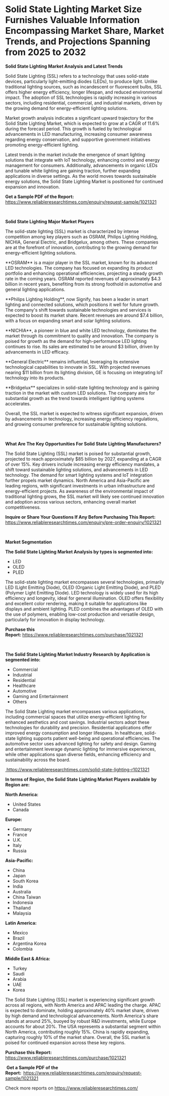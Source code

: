 <p><h1>Solid State Lighting Market Size Furnishes Valuable Information Encompassing Market Share, Market Trends, and Projections Spanning from 2025 to 2032</h1></p><p><strong>Solid State Lighting Market Analysis and Latest Trends</strong></p>
<p><p>Solid State Lighting (SSL) refers to a technology that uses solid-state devices, particularly light-emitting diodes (LEDs), to produce light. Unlike traditional lighting sources, such as incandescent or fluorescent bulbs, SSL offers higher energy efficiency, longer lifespan, and reduced environmental impact. The adoption of SSL technologies is rapidly increasing in various sectors, including residential, commercial, and industrial markets, driven by the growing demand for energy-efficient lighting solutions.</p><p>Market growth analysis indicates a significant upward trajectory for the Solid State Lighting Market, which is expected to grow at a CAGR of 11.6% during the forecast period. This growth is fueled by technological advancements in LED manufacturing, increasing consumer awareness regarding energy conservation, and supportive government initiatives promoting energy-efficient lighting. </p><p>Latest trends in the market include the emergence of smart lighting solutions that integrate with IoT technology, enhancing control and energy management for consumers. Additionally, advancements in organic LEDs and tunable white lighting are gaining traction, further expanding applications in diverse settings. As the world moves towards sustainable energy solutions, the Solid State Lighting Market is positioned for continued expansion and innovation.</p></p>
<p><strong>Get a Sample PDF of the Report:&nbsp;</strong> <a href="https://www.reliableresearchtimes.com/enquiry/request-sample/1021321?utm_campaign=3087&utm_medium=2&utm_source=Github&utm_content=ia&utm_term=06042025&utm_id=solid-state-lighting">https://www.reliableresearchtimes.com/enquiry/request-sample/1021321</a></p>
<p>&nbsp;</p>
<p><strong>Solid State Lighting Major Market Players</strong></p>
<p><p>The solid-state lighting (SSL) market is characterized by intense competition among key players such as OSRAM, Philips Lighting Holding, NICHIA, General Electric, and Bridgelux, among others. These companies are at the forefront of innovation, contributing to the growing demand for energy-efficient lighting solutions.</p><p>**OSRAM** is a major player in the SSL market, known for its advanced LED technologies. The company has focused on expanding its product portfolio and enhancing operational efficiencies, projecting a steady growth rate in the coming years. OSRAM reported revenues of approximately $4.3 billion in recent years, benefiting from its strong foothold in automotive and general lighting applications.</p><p>**Philips Lighting Holding**, now Signify, has been a leader in smart lighting and connected solutions, which positions it well for future growth. The company's shift towards sustainable technologies and services is expected to boost its market share. Recent revenues are around $7.4 billion, with a focus on expanding smart and solar lighting solutions.</p><p>**NICHIA**, a pioneer in blue and white LED technology, dominates the market through its commitment to quality and innovation. The company is poised for growth as the demand for high-performance LED lighting continues to rise. Its sales are estimated to be around $3 billion, driven by advancements in LED efficacy.</p><p>**General Electric** remains influential, leveraging its extensive technological capabilities to innovate in SSL. With projected revenues nearing $11 billion from its lighting division, GE is focusing on integrating IoT technology into its products.</p><p>**Bridgelux** specializes in solid-state lighting technology and is gaining traction in the market with custom LED solutions. The company aims for substantial growth as the trend towards intelligent lighting systems accelerates.</p><p>Overall, the SSL market is expected to witness significant expansion, driven by advancements in technology, increasing energy efficiency regulations, and growing consumer preference for sustainable lighting solutions.</p></p>
<p>&nbsp;</p>
<p><strong>What Are The Key Opportunities For Solid State Lighting Manufacturers?</strong></p>
<p><p>The Solid State Lighting (SSL) market is poised for substantial growth, projected to reach approximately $85 billion by 2027, expanding at a CAGR of over 15%. Key drivers include increasing energy efficiency mandates, a shift toward sustainable lighting solutions, and advancements in LED technology. The demand for smart lighting systems and IoT integration further propels market dynamics. North America and Asia-Pacific are leading regions, with significant investments in urban infrastructure and energy-efficient projects. As awareness of the environmental impact of traditional lighting grows, the SSL market will likely see continued innovation and adoption across various sectors, enhancing overall market competitiveness.</p></p>
<p><strong>Inquire or Share Your Questions If Any Before Purchasing This Report:</strong> <a href="https://www.reliableresearchtimes.com/enquiry/pre-order-enquiry/1021321?utm_campaign=3087&utm_medium=2&utm_source=Github&utm_content=ia&utm_term=06042025&utm_id=solid-state-lighting">https://www.reliableresearchtimes.com/enquiry/pre-order-enquiry/1021321</a></p>
<p>&nbsp;</p>
<p><strong>Market Segmentation</strong></p>
<p><strong>The Solid State Lighting Market Analysis by types is segmented into:</strong></p>
<p><ul><li>LED</li><li>OLED</li><li>PLED</li></ul></p>
<p><p>The solid-state lighting market encompasses several technologies, primarily LED (Light Emitting Diode), OLED (Organic Light Emitting Diode), and PLED (Polymer Light Emitting Diode). LED technology is widely used for its high efficiency and longevity, ideal for general illumination. OLED offers flexibility and excellent color rendering, making it suitable for applications like displays and ambient lighting. PLED combines the advantages of OLED with the use of polymers, enabling low-cost production and versatile design, particularly for innovation in display technology.</p></p>
<p><strong>Purchase this Report:&nbsp;</strong><a href="https://www.reliableresearchtimes.com/purchase/1021321?utm_campaign=3087&utm_medium=2&utm_source=Github&utm_content=ia&utm_term=06042025&utm_id=solid-state-lighting">https://www.reliableresearchtimes.com/purchase/1021321</a></p>
<p>&nbsp;</p>
<p><strong>The Solid State Lighting Market Industry Research by Application is segmented into:</strong></p>
<p><ul><li>Commercial</li><li>Industrial</li><li>Residential</li><li>Healthcare</li><li>Automotive</li><li>Gaming and Entertainment</li><li>Others</li></ul></p>
<p><p>The Solid State Lighting market encompasses various applications, including commercial spaces that utilize energy-efficient lighting for enhanced aesthetics and cost savings. Industrial sectors adopt these technologies for durability and precision. Residential applications offer improved energy consumption and longer lifespans. In healthcare, solid-state lighting supports patient well-being and operational efficiencies. The automotive sector uses advanced lighting for safety and design. Gaming and entertainment leverage dynamic lighting for immersive experiences, while other applications span diverse fields, enhancing efficiency and sustainability across the board.</p></p>
<p><a href="https://www.reliableresearchtimes.com/solid-state-lighting-r1021321?utm_campaign=3087&utm_medium=2&utm_source=Github&utm_content=ia&utm_term=06042025&utm_id=solid-state-lighting">&nbsp;https://www.reliableresearchtimes.com/solid-state-lighting-r1021321</a></p>
<p><strong>In terms of Region, the Solid State Lighting Market Players available by Region are:</strong></p>
<p>
    <p> <strong> North America: </strong>
        <ul>
            <li>United States</li>
            <li>Canada</li>
        </ul>
        </p> 
    <p> <strong> Europe: </strong>
        <ul>
            <li>Germany</li>
            <li>France</li>
            <li>U.K.</li>
            <li>Italy</li>
            <li>Russia</li>
        </ul>
        </p> 
    <p> <strong> Asia-Pacific: </strong>
        <ul>
            <li>China</li>
            <li>Japan</li>
            <li>South Korea</li>
            <li>India</li>
            <li>Australia</li>
            <li>China Taiwan</li>
            <li>Indonesia</li>
            <li>Thailand</li>
            <li>Malaysia</li>
        </ul>
        </p> 
    <p> <strong> Latin America: </strong>
        <ul>
            <li>Mexico</li>
            <li>Brazil</li>
            <li>Argentina Korea</li>
            <li>Colombia</li>
        </ul>
        </p> 
    <p> <strong> Middle East & Africa: </strong>
        <ul>
            <li>Turkey</li>
            <li>Saudi</li>
            <li>Arabia</li>
            <li>UAE</li>
            <li>Korea</li>
        </ul>
    </p>
    </p>
<p><p>The Solid State Lighting (SSL) market is experiencing significant growth across all regions, with North America and APAC leading the charge. APAC is expected to dominate, holding approximately 40% market share, driven by high demand and technological advancements. North America's share stands at around 25%, buoyed by robust R&D investments, while Europe accounts for about 20%. The USA represents a substantial segment within North America, contributing roughly 15%. China is rapidly expanding, capturing roughly 10% of the market share. Overall, the SSL market is poised for continued expansion across these key regions.</p></p>
<p><strong>Purchase this Report: </strong><a href="https://www.reliableresearchtimes.com/purchase/1021321?utm_campaign=3087&utm_medium=2&utm_source=Github&utm_content=ia&utm_term=06042025&utm_id=solid-state-lighting">https://www.reliableresearchtimes.com/purchase/1021321</a></p>
<p>&nbsp;<strong>Get a Sample PDF of the Report:&nbsp;&nbsp;</strong><a href="https://www.reliableresearchtimes.com/enquiry/request-sample/1021321?utm_campaign=3087&utm_medium=2&utm_source=Github&utm_content=ia&utm_term=06042025&utm_id=solid-state-lighting">https://www.reliableresearchtimes.com/enquiry/request-sample/1021321</a></p>
<p><strong></strong></p>
<p>Check more reports on <a href="https://www.reliableresearchtimes.com/?utm_campaign=3087&utm_medium=2&utm_source=Github&utm_content=ia&utm_term=06042025&utm_id=solid-state-lighting">https://www.reliableresearchtimes.com/</a></p>